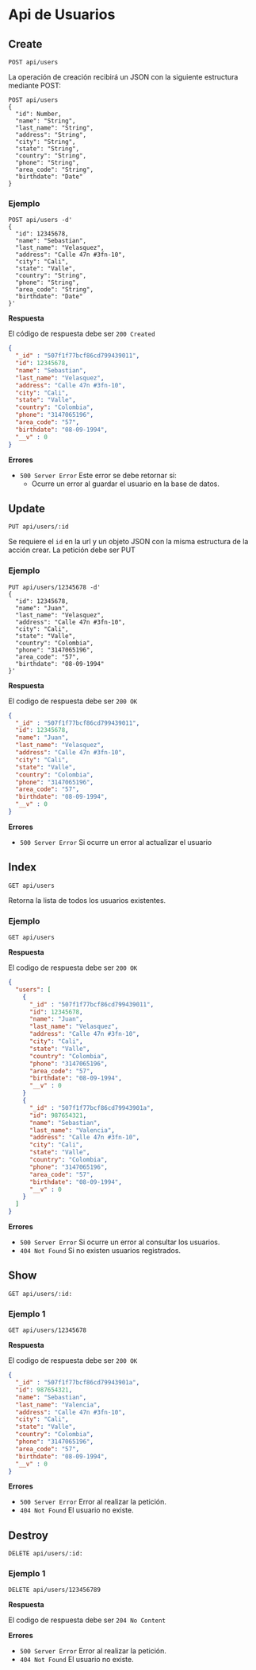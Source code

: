 
# Api de Usuarios

## Create

`POST api/users`

La operación de creación recibirá un JSON con la siguiente estructura mediante POST:

```
POST api/users
{
  "id": Number,
  "name": "String",
  "last_name": "String",
  "address": "String",
  "city": "String",
  "state": "String",
  "country": "String",
  "phone": "String",
  "area_code": "String",
  "birthdate": "Date"
}
```

### Ejemplo

```
POST api/users -d'
{
  "id": 12345678,
  "name": "Sebastian",
  "last_name": "Velasquez",
  "address": "Calle 47n #3fn-10",
  "city": "Cali",
  "state": "Valle",
  "country": "String",
  "phone": "String",
  "area_code": "String",
  "birthdate": "Date"
}'
```

__Respuesta__

El código de respuesta debe ser `200 Created`

```json
{
  "_id" : "507f1f77bcf86cd799439011",
  "id": 12345678,
  "name": "Sebastian",
  "last_name": "Velasquez",
  "address": "Calle 47n #3fn-10",
  "city": "Cali",
  "state": "Valle",
  "country": "Colombia",
  "phone": "3147065196",
  "area_code": "57",
  "birthdate": "08-09-1994",
  "__v" : 0
}
```
  
__Errores__

* `500 Server Error` Este error se debe retornar si:
  * Ocurre un error al guardar el usuario en la base de datos.

## Update

`PUT api/users/:id`

Se requiere el `id` en la url  y un objeto JSON con la misma estructura de la acción crear. La petición debe ser PUT

### Ejemplo 

```
PUT api/users/12345678 -d'
{
  "id": 12345678,
  "name": "Juan",
  "last_name": "Velasquez",
  "address": "Calle 47n #3fn-10",
  "city": "Cali",
  "state": "Valle",
  "country": "Colombia",
  "phone": "3147065196",
  "area_code": "57",
  "birthdate": "08-09-1994"
}'
```

__Respuesta__

El codigo de respuesta debe ser `200 OK`

```json
{
  "_id" : "507f1f77bcf86cd799439011",
  "id": 12345678,
  "name": "Juan",
  "last_name": "Velasquez",
  "address": "Calle 47n #3fn-10",
  "city": "Cali",
  "state": "Valle",
  "country": "Colombia",
  "phone": "3147065196",
  "area_code": "57",
  "birthdate": "08-09-1994",
  "__v" : 0
}
```

__Errores__

* `500 Server Error`  Si ocurre un error al actualizar el usuario

## Index

`GET api/users`

Retorna la lista de todos los usuarios existentes.

### Ejemplo

```
GET api/users
```

__Respuesta__

El codigo de respuesta debe ser `200 OK`

```json
{
  "users": [
    {
	  "_id" : "507f1f77bcf86cd799439011",
	  "id": 12345678,
	  "name": "Juan",
	  "last_name": "Velasquez",
	  "address": "Calle 47n #3fn-10",
	  "city": "Cali",
	  "state": "Valle",
	  "country": "Colombia",
	  "phone": "3147065196",
	  "area_code": "57",
	  "birthdate": "08-09-1994",
	  "__v" : 0
	}
    {
	  "_id" : "507f1f77bcf86cd79943901a",
	  "id": 987654321,
	  "name": "Sebastian",
	  "last_name": "Valencia",
	  "address": "Calle 47n #3fn-10",
	  "city": "Cali",
	  "state": "Valle",
	  "country": "Colombia",
	  "phone": "3147065196",
	  "area_code": "57",
	  "birthdate": "08-09-1994",
	  "__v" : 0
	}
  ]
}

```

__Errores__

* `500 Server Error`  Si ocurre un error al consultar los usuarios.
* `404 Not Found`  Si no existen usuarios registrados.

## Show

`GET api/users/:id:`

### Ejemplo 1

```
GET api/users/12345678
```

__Respuesta__

El codigo de respuesta debe ser `200 OK`

```json
{
  "_id" : "507f1f77bcf86cd79943901a",
  "id": 987654321,
  "name": "Sebastian",
  "last_name": "Valencia",
  "address": "Calle 47n #3fn-10",
  "city": "Cali",
  "state": "Valle",
  "country": "Colombia",
  "phone": "3147065196",
  "area_code": "57",
  "birthdate": "08-09-1994",
  "__v" : 0
}
```

__Errores__

* `500 Server Error` Error al realizar la petición.
* `404 Not Found` El usuario no existe.

## Destroy

`DELETE api/users/:id:`

### Ejemplo 1

```
DELETE api/users/123456789
```

__Respuesta__

El codigo de respuesta debe ser `204 No Content`

__Errores__

* `500 Server Error` Error al realizar la petición.
* `404 Not Found` El usuario no existe.
